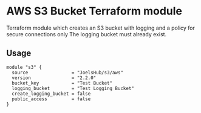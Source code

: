 # AWS S3 Bucket Terraform module

Terraform module which creates an S3 bucket with logging and a policy for secure connections only
The logging bucket must already exist.

## Usage

```hcl
module "s3" {
  source                = "JoelsHub/s3/aws"
  version               = "2.2.0"
  bucket_key            = "Test Bucket"
  logging_bucket        = "Test Logging Bucket"
  create_logging_bucket = false
  public_access         = false
}
```